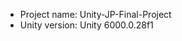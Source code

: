 <!-- UNITY CODE ASSIST INSTRUCTIONS START -->
- Project name: Unity-JP-Final-Project
- Unity version: Unity 6000.0.28f1
<!-- UNITY CODE ASSIST INSTRUCTIONS END -->